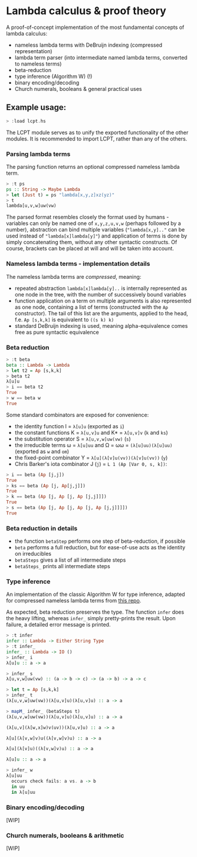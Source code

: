 # Lambda calculus &amp; proof theory

A proof-of-concept implementation of the most fundamental concepts of lambda calculus:
- nameless lambda terms with DeBruijn indexing (compressed representation)
- lambda term parser (into intermediate named lambda terms, converted to nameless terms)
- beta-reduction
- type inference (Algorithm W) (!)
- binary encoding/decoding
- Church numerals, booleans & general practical uses

## Example usage:
```Haskell
> :load lcpt.hs
```
The LCPT module serves as to unify the exported functionality of the other modules.
It is recommended to import LCPT, rather than any of the others.

### Parsing lambda terms
The parsing function returns an optional compressed nameless lambda term.
```Haskell
> :t ps
ps :: String -> Maybe Lambda
> let (Just t) = ps "lambda[x,y,z]xz(yz)"
> t
lambda[u,v,w]uw(vw)
```
The parsed format resembles closely the format used by humans - variables can only be named one of `x,y,z,u,v,w` (perhaps followed by a number), abstraction can bind multiple variables (`"lambda[x,y].."` can be used instead of `"lambda[x]lambda[y]"`) and application of terms is done by simply concatenating them, without any other syntactic constructs. Of course, brackets can be placed at will and will be taken into account.

### Nameless lambda terms - implementation details
The nameless lambda terms are _compressed_, meaning:
- repeated abstraction `lambda[x]lambda[y]..` is internally represented as one node in the tree, with the number of successively bound variables
- function application on a term on multiple arguments is also represented as one node, containing a list of terms (constructed with the `Ap` constructor). The tail of this list are the arguments, applied to the head, f.e. `Ap [s,k,k]` is equivalent to `((s k) k)`
- standard DeBruijn indexing is used, meaning alpha-equivalence comes free as pure syntactic equivalence

### Beta reduction
```Haskell
> :t beta
beta :: Lambda -> Lambda
> let t2 = Ap [s,k,k]
> beta t2
λ[u]u
> i == beta t2
True
> w == beta w
True
```
Some standard combinators are exposed for convenience:
- the identity function I = `λ[u]u` (exported as `i`)
- the constant functions K = `λ[u,v]u` and K* = `λ[u,v]v` (`k` and `ks`)
- the substitution operator S = `λ[u,v,w]uw(vw)` (`s`)
- the irreducible terms ω = `λ[u]uu` and Ω = ωω = `(λ[u]uu)(λ[u]uu)` (exported as `w` and `om`)
- the fixed-point combinator Y = `λ[u](λ[v]u(vv))(λ[v]u(vv))` (`y`)
- Chris Barker's iota combinator J (`j`) = `L 1 (Ap [Var 0, s, k])`:
```Haskell
> i == beta (Ap [j,j])
True
> ks == beta (Ap [j, Ap[j,j]])
True
> k == beta (Ap [j, Ap [j, Ap [j,j]]])
True
> s == beta (Ap [j, Ap [j, Ap [j, Ap [j,j]]]])
True
```
### Beta reduction in details
- the function `betaStep` performs one step of beta-reduction, if possible
- `beta` performs a full reduction, but for ease-of-use acts as the identity on irreducibles
- `betaSteps` gives a list of all intermediate steps
- `betaSteps_` prints all intermediate steps

### Type inference
An implementation of the classic Algorithm W for type inference, adapted for compressed nameless lambda terms from [this repo](https://github.com/wh5a/Algorithm-W-Step-By-Step).

As expected, beta reduction preserves the type. The function `infer` does the heavy lifting, whereas `infer_` simply pretty-prints the result. Upon failure, a detailed error message is printed.
```Haskell
> :t infer
infer :: Lambda -> Either String Type
> :t infer_
infer_ :: Lambda -> IO ()
> infer_ i
λ[u]u :: a -> a

> infer_ s
λ[u,v,w]uw(vw) :: (a -> b -> c) -> (a -> b) -> a -> c

> let t = Ap [s,k,k]
> infer_ t
(λ[u,v,w]uw(vw))(λ[u,v]u)(λ[u,v]u) :: a -> a

> mapM_ infer_ (betaSteps t)
(λ[u,v,w]uw(vw))(λ[u,v]u)(λ[u,v]u) :: a -> a

(λ[u,v](λ[w,x]w)v(uv))(λ[u,v]u) :: a -> a

λ[u](λ[v,w]v)u((λ[v,w]v)u) :: a -> a

λ[u](λ[v]u)((λ[v,w]v)u) :: a -> a

λ[u]u :: a -> a

> infer_ w
λ[u]uu
  occurs check fails: a vs. a -> b
  in uu
  in λ[u]uu
```

### Binary encoding/decoding
\[WIP]

### Church numerals, booleans & arithmetic
\[WIP]
